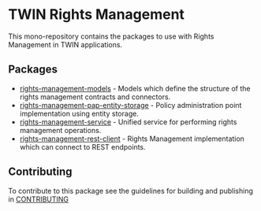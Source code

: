# TWIN Rights Management

This mono-repository contains the packages to use with Rights Management in TWIN applications.

## Packages

- [rights-management-models](packages/rights-management-models/README.md) - Models which define the structure of the rights management contracts and connectors.
- [rights-management-pap-entity-storage](packages/rights-management-pap-entity-storage/README.md) - Policy administration point implementation using entity storage.
- [rights-management-service](packages/rights-management-service/README.md) - Unified service for performing rights management operations.
- [rights-management-rest-client](packages/rights-management-rest-client/README.md) - Rights Management implementation which can connect to REST endpoints.

## Contributing

To contribute to this package see the guidelines for building and publishing in [CONTRIBUTING](./CONTRIBUTING.md)
